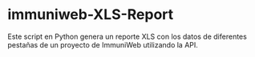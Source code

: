 # immuniweb-XLS-Report
Este script en Python genera un reporte XLS con los datos de diferentes pestañas de un proyecto de ImmuniWeb utilizando la API.
